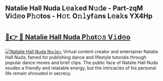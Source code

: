 ## Natalie Hall Nuda L𝚎a𝚔ed N𝚞𝚍e - Part-zqM Vi𝚍𝚎o P𝚑𝚘tos - H𝚘𝚝 O𝚗𝚕yf𝚊ns L𝚎a𝚔s YX4Hp

# <h2><a href="http://kfcpkc.oniu.top/?m=Natalie+Hall+Nuda">🔗👉 🔴 Natalie Hall Nuda P𝚑ot𝚘𝚜 V𝚒d𝚎o</a></h2>

[![Natalie Hall Nuda Nu𝚍e𝚜](https://i.imgur.com/0qMVB7G.gif)](http://kfcpkc.oniu.top/?m=Natalie+Hall+Nuda)
Virtual content creator and entertainer Natalie Hall Nuda, famed for publishing dance and lifestyle tutorials through popular dance moves and brief clips. The public face of Natalie Hall Nuda exudes a friendly and relatable energy, but the intricacies of his personal life remain shrouded in secrecy.  

